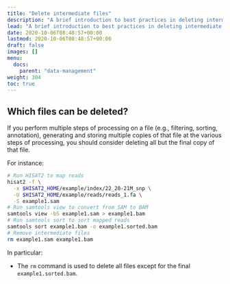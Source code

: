 ```yaml
---
title: "Delete intermediate files"
description: "A brief introduction to best practices in deleting intermediate files."
lead: "A brief introduction to best practices in deleting intermediate files."
date: 2020-10-06T08:48:57+00:00
lastmod: 2020-10-06T08:48:57+00:00
draft: false
images: []
menu:
  docs:
    parent: "data-management"
weight: 304
toc: true
---
```


## Which files can be deleted?

If you perform multiple steps of processing on a file
(e.g., filtering, sorting, annotation),
generating and storing multiple copies of that file at the various steps
of processing, you should consider deleting all but the final copy of
that file.

For instance:

```bash
# Run HISAT2 to map reads
hisat2 -f \
  -x $HISAT2_HOME/example/index/22_20-21M_snp \
  -U $HISAT2_HOME/example/reads/reads_1.fa \
  -S example1.sam
# Run samtools view to convert from SAM to BAM
samtools view -bS example1.sam > example1.bam
# Run samtools sort to sort mapped reads
samtools sort example1.bam -o example1.sorted.bam
# Remove intermediate files
rm example1.sam example1.bam
```

In particular:

- The `rm` command is used to delete all files except for the final `example1.sorted.bam`.

<!-- Link definitions -->
